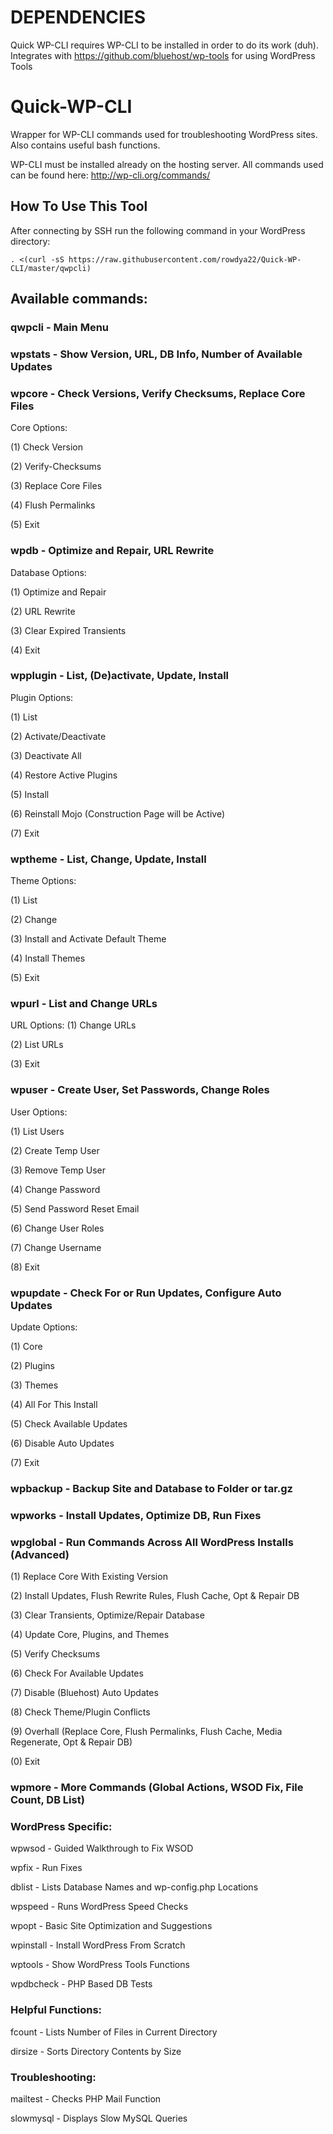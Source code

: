 # DEPENDENCIES
Quick WP-CLI requires WP-CLI to be installed in order to do its work (duh).
Integrates with https://github.com/bluehost/wp-tools for using WordPress Tools

# Quick-WP-CLI
Wrapper for WP-CLI commands used for troubleshooting WordPress sites. Also contains useful bash functions.

WP-CLI must be installed already on the hosting server. All commands used can be found here:
http://wp-cli.org/commands/

## How To Use This Tool
After connecting by SSH run the following command in your WordPress directory:

    . <(curl -sS https://raw.githubusercontent.com/rowdya22/Quick-WP-CLI/master/qwpcli)

## Available commands:

### qwpcli - Main Menu

### wpstats - Show Version, URL, DB Info, Number of Available Updates

### wpcore - Check Versions, Verify Checksums, Replace Core Files
Core Options:
   
(1) Check Version

(2) Verify-Checksums

(3) Replace Core Files

(4) Flush Permalinks

(5) Exit

### wpdb - Optimize and Repair, URL Rewrite
Database Options:

(1) Optimize and Repair

(2) URL Rewrite

(3) Clear Expired Transients

(4) Exit

### wpplugin - List, (De)activate, Update, Install
Plugin Options:

(1) List

(2) Activate/Deactivate

(3) Deactivate All

(4) Restore Active Plugins

(5) Install

(6) Reinstall Mojo (Construction Page will be Active)

(7) Exit

### wptheme - List, Change, Update, Install
Theme Options:

(1) List

(2) Change

(3) Install and Activate Default Theme

(4) Install Themes

(5) Exit

### wpurl - List and Change URLs
URL Options:
(1) Change URLs

(2) List URLs

(3) Exit

### wpuser - Create User, Set Passwords, Change Roles
User Options:

(1) List Users

(2) Create Temp User

(3) Remove Temp User

(4) Change Password

(5) Send Password Reset Email

(6) Change User Roles

(7) Change Username

(8) Exit

### wpupdate - Check For or Run Updates, Configure Auto Updates
Update Options:

(1) Core

(2) Plugins

(3) Themes

(4) All For This Install

(5) Check Available Updates

(6) Disable Auto Updates

(7) Exit

### wpbackup - Backup Site and Database to Folder or tar.gz
### wpworks - Install Updates, Optimize DB, Run Fixes
### wpglobal - Run Commands Across All WordPress Installs (Advanced) 

(1) Replace Core With Existing Version

(2) Install Updates, Flush Rewrite Rules, Flush Cache, Opt & Repair DB

(3) Clear Transients, Optimize/Repair Database

(4) Update Core, Plugins, and Themes

(5) Verify Checksums

(6) Check For Available Updates

(7) Disable (Bluehost) Auto Updates

(8) Check Theme/Plugin Conflicts

(9) Overhall (Replace Core, Flush Permalinks, Flush Cache, Media Regenerate, Opt & Repair DB)

(0) Exit

### wpmore - More Commands (Global Actions, WSOD Fix, File Count, DB List)

### WordPress Specific:

   wpwsod    - Guided Walkthrough to Fix WSOD
   
   wpfix     - Run Fixes
   
   dblist    - Lists Database Names and wp-config.php Locations
   
   wpspeed   - Runs WordPress Speed Checks
   
   wpopt     - Basic Site Optimization and Suggestions
   
   wpinstall - Install WordPress From Scratch 
   
   wptools   - Show WordPress Tools Functions 
   
   wpdbcheck - PHP Based DB Tests 
   
### Helpful Functions:

   fcount    - Lists Number of Files in Current Directory
   
   dirsize   - Sorts Directory Contents by Size 
   
### Troubleshooting: 

   mailtest  - Checks PHP Mail Function
   
   slowmysql - Displays Slow MySQL Queries
